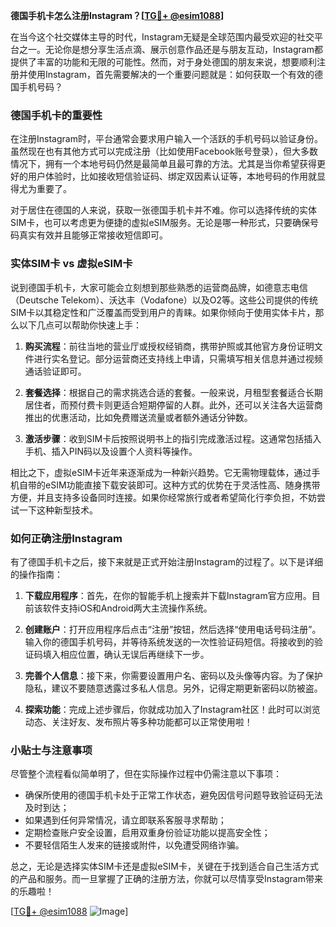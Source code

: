 **德国手机卡怎么注册Instagram？[[TG💪+ @esim1088](https://t.me/s/esim1088)]**

在当今这个社交媒体主导的时代，Instagram无疑是全球范围内最受欢迎的社交平台之一。无论你是想分享生活点滴、展示创意作品还是与朋友互动，Instagram都提供了丰富的功能和无限的可能性。然而，对于身处德国的朋友来说，想要顺利注册并使用Instagram，首先需要解决的一个重要问题就是：如何获取一个有效的德国手机号码？

### 德国手机卡的重要性

在注册Instagram时，平台通常会要求用户输入一个活跃的手机号码以验证身份。虽然现在也有其他方式可以完成注册（比如使用Facebook账号登录），但大多数情况下，拥有一个本地号码仍然是最简单且最可靠的方法。尤其是当你希望获得更好的用户体验时，比如接收短信验证码、绑定双因素认证等，本地号码的作用就显得尤为重要了。

对于居住在德国的人来说，获取一张德国手机卡并不难。你可以选择传统的实体SIM卡，也可以考虑更为便捷的虚拟eSIM服务。无论是哪一种形式，只要确保号码真实有效并且能够正常接收短信即可。

### 实体SIM卡 vs 虚拟eSIM卡

说到德国手机卡，大家可能会立刻想到那些熟悉的运营商品牌，如德意志电信（Deutsche Telekom）、沃达丰（Vodafone）以及O2等。这些公司提供的传统SIM卡以其稳定性和广泛覆盖而受到用户的青睐。如果你倾向于使用实体卡片，那么以下几点可以帮助你快速上手：

1. **购买流程**：前往当地的营业厅或授权经销商，携带护照或其他官方身份证明文件进行实名登记。部分运营商还支持线上申请，只需填写相关信息并通过视频通话验证即可。
   
2. **套餐选择**：根据自己的需求挑选合适的套餐。一般来说，月租型套餐适合长期居住者，而预付费卡则更适合短期停留的人群。此外，还可以关注各大运营商推出的优惠活动，比如免费赠送流量或者额外通话分钟数。

3. **激活步骤**：收到SIM卡后按照说明书上的指引完成激活过程。这通常包括插入手机、插入PIN码以及设置个人资料等操作。

相比之下，虚拟eSIM卡近年来逐渐成为一种新兴趋势。它无需物理载体，通过手机自带的eSIM功能直接下载安装即可。这种方式的优势在于灵活性高、随身携带方便，并且支持多设备同时连接。如果你经常旅行或者希望简化行李负担，不妨尝试一下这种新型技术。

### 如何正确注册Instagram

有了德国手机卡之后，接下来就是正式开始注册Instagram的过程了。以下是详细的操作指南：

1. **下载应用程序**：首先，在你的智能手机上搜索并下载Instagram官方应用。目前该软件支持iOS和Android两大主流操作系统。

2. **创建账户**：打开应用程序后点击“注册”按钮，然后选择“使用电话号码注册”。输入你的德国手机号码，并等待系统发送的一次性验证码短信。将接收到的验证码填入相应位置，确认无误后再继续下一步。

3. **完善个人信息**：接下来，你需要设置用户名、密码以及头像等内容。为了保护隐私，建议不要随意透露过多私人信息。另外，记得定期更新密码以防被盗。

4. **探索功能**：完成上述步骤后，你就成功加入了Instagram社区！此时可以浏览动态、关注好友、发布照片等多种功能都可以正常使用啦！

### 小贴士与注意事项

尽管整个流程看似简单明了，但在实际操作过程中仍需注意以下事项：

- 确保所使用的德国手机卡处于正常工作状态，避免因信号问题导致验证码无法及时到达；
- 如果遇到任何异常情况，请立即联系客服寻求帮助；
- 定期检查账户安全设置，启用双重身份验证功能以提高安全性；
- 不要轻信陌生人发来的链接或附件，以免遭受网络诈骗。

总之，无论是选择实体SIM卡还是虚拟eSIM卡，关键在于找到适合自己生活方式的产品和服务。而一旦掌握了正确的注册方法，你就可以尽情享受Instagram带来的乐趣啦！

[[TG💪+ @esim1088](https://t.me/s/esim1088) ![Image](https://i.postimg.cc/4NQfJmqS/Snipaste-2025-05-13-00-14-12.png)]
